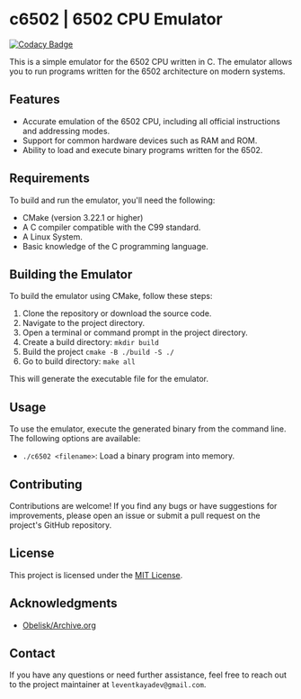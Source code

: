 # c6502 | 6502 CPU Emulator

[![Codacy Badge](https://app.codacy.com/project/badge/Grade/a5c2e47531864725850a9e7e30705971)](https://app.codacy.com/gh/lvntky/c6502/dashboard?utm_source=gh&utm_medium=referral&utm_content=&utm_campaign=Badge_grade)

This is a simple emulator for the 6502 CPU written in C. The emulator allows you to run programs written for the 6502 architecture on modern systems.

## Features

- Accurate emulation of the 6502 CPU, including all official instructions and addressing modes.
- Support for common hardware devices such as RAM and ROM.
- Ability to load and execute binary programs written for the 6502.

## Requirements

To build and run the emulator, you'll need the following:

- CMake (version 3.22.1 or higher)
- A C compiler compatible with the C99 standard.
- A Linux System.
- Basic knowledge of the C programming language.

## Building the Emulator

To build the emulator using CMake, follow these steps:

1. Clone the repository or download the source code.
2. Navigate to the project directory.
3. Open a terminal or command prompt in the project directory.
4. Create a build directory: `mkdir build`
5. Build the project `cmake -B ./build -S ./`
6. Go to build directory: `make all`

This will generate the executable file for the emulator.

## Usage

To use the emulator, execute the generated binary from the command line. The following options are available:

- `./c6502 <filename>`: Load a binary program into memory.


## Contributing

Contributions are welcome! If you find any bugs or have suggestions for improvements, please open an issue or submit a pull request on the project's GitHub repository.

## License

This project is licensed under the [MIT License](LICENSE).

## Acknowledgments

- [Obelisk/Archive.org](https://web.archive.org/web/20190611003956/http://www.obelisk.me.uk/6502/)

## Contact

If you have any questions or need further assistance, feel free to reach out to the project maintainer at `leventkayadev@gmail.com`.


